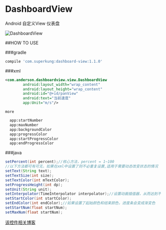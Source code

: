 # DashboardView
Android 自定义View 仪表盘

![DashboardView](https://github.com/SuperKung/DashboardView/blob/master/dashboard-view.gif)

##HOW TO USE

###gradle

```Groovy
compile 'com.superkung:dashboard-view:1.1.0'
```
###xml
```xml
<com.anderson.dashboardview.view.DashboardView
        android:layout_width="wrap_content"
        android:layout_height="wrap_content"
        android:id="@+id/panView"
        android:text="当前速度"
        app:Unit="m/s"/>
```
    more
```xml
  app:startNumber
  app:maxNumber
  app:backgroundColor
  app:progressColor
  app:startProgressColor
  app:endProgressColor
```
###java
```java
setPercent(int percent);//核心方法，percent = 1~100
//以下方法都可有可无，如果在xml中设置了则不必重复设置,适用于需要动态改变状态的情况
setText(String text);
setTextSize(int size);
setTextColor(int mTextColor);
setProgressHeight(int dp);
setUnit(String unit);
setInterpolator(TimeInterpolator interpolator);//设置动画插值器，从而达到不同的动画效果
setStartColor(int startColor);
setEndColor(int endColor);//如果设置了起始颜色和结束颜色，进度条会变成渐变色
setStartNum(float startNum);
setMaxNum(float startNum);
```

[该控件相关博客](http://blog.csdn.net/qq_17422503)  
